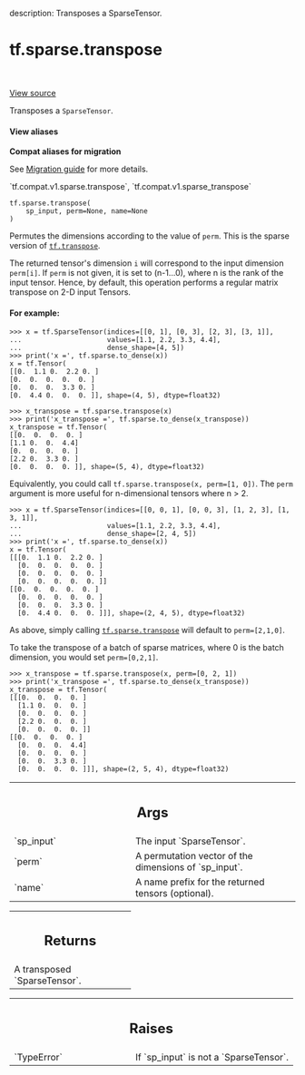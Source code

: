 description: Transposes a SparseTensor.

<div itemscope itemtype="http://developers.google.com/ReferenceObject">
<meta itemprop="name" content="tf.sparse.transpose" />
<meta itemprop="path" content="Stable" />
</div>

# tf.sparse.transpose

<!-- Insert buttons and diff -->

<table class="tfo-notebook-buttons tfo-api nocontent" align="left">

</table>

<a target="_blank" class="external" href="/code/stable/tensorflow/python/ops/sparse_ops.py">View source</a>



Transposes a `SparseTensor`.


<section class="expandable">
  <h4 class="showalways">View aliases</h4>
  <p>
<b>Compat aliases for migration</b>
<p>See
<a href="https://www.tensorflow.org/guide/migrate">Migration guide</a> for
more details.</p>
<p>`tf.compat.v1.sparse.transpose`, `tf.compat.v1.sparse_transpose`</p>
</p>
</section>

<pre class="devsite-click-to-copy prettyprint lang-py tfo-signature-link">
<code>tf.sparse.transpose(
    sp_input, perm=None, name=None
)
</code></pre>



<!-- Placeholder for "Used in" -->

Permutes the dimensions according to the value of `perm`.  This is the sparse
version of <a href="../../tf/transpose.md"><code>tf.transpose</code></a>.

The returned tensor's dimension `i` will correspond to the input dimension
`perm[i]`. If `perm` is not given, it is set to (n-1...0), where n is the rank
of the input tensor. Hence, by default, this operation performs a regular
matrix transpose on 2-D input Tensors.

#### For example:



```
>>> x = tf.SparseTensor(indices=[[0, 1], [0, 3], [2, 3], [3, 1]],
...                     values=[1.1, 2.2, 3.3, 4.4],
...                     dense_shape=[4, 5])
>>> print('x =', tf.sparse.to_dense(x))
x = tf.Tensor(
[[0.  1.1 0.  2.2 0. ]
[0.  0.  0.  0.  0. ]
[0.  0.  0.  3.3 0. ]
[0.  4.4 0.  0.  0. ]], shape=(4, 5), dtype=float32)
```

```
>>> x_transpose = tf.sparse.transpose(x)
>>> print('x_transpose =', tf.sparse.to_dense(x_transpose))
x_transpose = tf.Tensor(
[[0.  0.  0.  0. ]
[1.1 0.  0.  4.4]
[0.  0.  0.  0. ]
[2.2 0.  3.3 0. ]
[0.  0.  0.  0. ]], shape=(5, 4), dtype=float32)
```

Equivalently, you could call `tf.sparse.transpose(x, perm=[1, 0])`.  The
`perm` argument is more useful for n-dimensional tensors where n > 2.

```
>>> x = tf.SparseTensor(indices=[[0, 0, 1], [0, 0, 3], [1, 2, 3], [1, 3, 1]],
...                     values=[1.1, 2.2, 3.3, 4.4],
...                     dense_shape=[2, 4, 5])
>>> print('x =', tf.sparse.to_dense(x))
x = tf.Tensor(
[[[0.  1.1 0.  2.2 0. ]
  [0.  0.  0.  0.  0. ]
  [0.  0.  0.  0.  0. ]
  [0.  0.  0.  0.  0. ]]
[[0.  0.  0.  0.  0. ]
  [0.  0.  0.  0.  0. ]
  [0.  0.  0.  3.3 0. ]
  [0.  4.4 0.  0.  0. ]]], shape=(2, 4, 5), dtype=float32)
```

As above, simply calling <a href="../../tf/sparse/transpose.md"><code>tf.sparse.transpose</code></a> will default to `perm=[2,1,0]`.

To take the transpose of a batch of sparse matrices, where 0 is the batch
dimension, you would set `perm=[0,2,1]`.

```
>>> x_transpose = tf.sparse.transpose(x, perm=[0, 2, 1])
>>> print('x_transpose =', tf.sparse.to_dense(x_transpose))
x_transpose = tf.Tensor(
[[[0.  0.  0.  0. ]
  [1.1 0.  0.  0. ]
  [0.  0.  0.  0. ]
  [2.2 0.  0.  0. ]
  [0.  0.  0.  0. ]]
[[0.  0.  0.  0. ]
  [0.  0.  0.  4.4]
  [0.  0.  0.  0. ]
  [0.  0.  3.3 0. ]
  [0.  0.  0.  0. ]]], shape=(2, 5, 4), dtype=float32)
```

<!-- Tabular view -->
 <table class="responsive fixed orange">
<colgroup><col width="214px"><col></colgroup>
<tr><th colspan="2"><h2 class="add-link">Args</h2></th></tr>

<tr>
<td>
`sp_input`<a id="sp_input"></a>
</td>
<td>
The input `SparseTensor`.
</td>
</tr><tr>
<td>
`perm`<a id="perm"></a>
</td>
<td>
A permutation vector of the dimensions of `sp_input`.
</td>
</tr><tr>
<td>
`name`<a id="name"></a>
</td>
<td>
A name prefix for the returned tensors (optional).
</td>
</tr>
</table>



<!-- Tabular view -->
 <table class="responsive fixed orange">
<colgroup><col width="214px"><col></colgroup>
<tr><th colspan="2"><h2 class="add-link">Returns</h2></th></tr>
<tr class="alt">
<td colspan="2">
A transposed `SparseTensor`.
</td>
</tr>

</table>



<!-- Tabular view -->
 <table class="responsive fixed orange">
<colgroup><col width="214px"><col></colgroup>
<tr><th colspan="2"><h2 class="add-link">Raises</h2></th></tr>

<tr>
<td>
`TypeError`<a id="TypeError"></a>
</td>
<td>
If `sp_input` is not a `SparseTensor`.
</td>
</tr>
</table>

